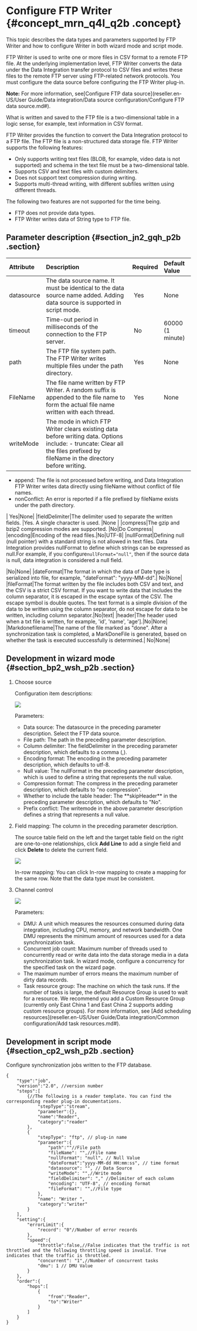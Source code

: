 # Configure FTP Writer {#concept_mrn_q4l_q2b .concept}

This topic describes the data types and parameters supported by FTP Writer and how to configure Writer in both wizard mode and script mode.

FTP Writer is used to write one or more files in CSV format to a remote FTP file. At the underlying implementation level, FTP Writer converts the data under the Data Integration transfer protocol to CSV files and writes these files to the remote FTP server using FTP-related network protocols. You must configure the data source before configuring the FTP Writer plug-in. 

**Note:** For more information, see[Configure FTP data source](reseller.en-US/User Guide/Data integration/Data source configuration/Configure FTP data source.md#).

What is written and saved to the FTP file is a two-dimensional table in a logic sense, for example, text information in CSV format.

FTP Writer provides the function to convert the Data Integration protocol to a FTP file. The FTP file is a non-structured data storage file. FTP Writer supports the following features:

-   Only supports writing text files \(BLOB, for example, video data is not supported\) and schema in the text file must be a two-dimensional table.
-   Supports CSV and text files with custom delimiters.
-   Does not support text compression during writing.
-   Supports multi-thread writing, with different subfiles written using different threads.

The following two features are not supported for the time being.

-   FTP does not provide data types.
-   FTP Writer writes data of String type to FTP file.

## Parameter description​ {#section_jn2_gqh_p2b .section}

|Attribute|Description|Required|Default Value|
|:--------|:----------|:-------|:------------|
|datasource|The data source name. It must be identical to the data source name added. Adding data source is supported in script mode.| Yes|None|
|timeout |Time-out period in milliseconds of the connection to the FTP server. | No|60000 \(1 minute\)|
|path|The FTP file system path. The FTP Writer writes multiple files under the path directory. | Yes|None|
|FileName|The file name written by FTP Writer. A random suffix is appended to the file name to form the actual file name written with each thread. | Yes|None|
|writeMode|The mode in which FTP Writer clears existing data before writing data. Options include: -   truncate: Clear all the files prefixed by fileName in the directory before writing.
-   append: The file is not processed before writing, and Data Integration FTP Writer writes data directly using fileName without conflict of file names.
-   nonConflict: An error is reported if a file prefixed by fileName exists under the path directory.

| Yes|None|
|fieldDelimiter|The delimiter used to separate the written fields. |Yes. A single character is used. |None |
|compress|The gzip and bzip2 compression modes are supported. |No|Do Compress|
|encoding|Encoding of the read files.|No|UTF-8|
|nullFormat|Defining null \(null pointer\) with a standard string is not allowed in text files. Data Integration provides nullFormat to define which strings can be expressed as null.For example, if you configure`nullFormat="null"`, then if the source data is null, data integration is considered a null field.

|No|None|
|dateFormat|The format in which the data of Date type is serialized into file, for example, "dateFormat": "yyyy-MM-dd".| No|None|
|fileFormat|The format written by the file includes both CSV and text, and the CSV is a strict CSV format. If you want to write data that includes the column separator, it is escaped in the escape syntax of the CSV. The escape symbol is double quotes. The text format is a simple division of the data to be written using the column separator, do not escape for data to be written, including column separator.|No|text|
|header|The header used when a txt file is written, for example, 'id', 'name', 'age'\].|No|None|
|Markdonefilename|The name of the file marked as "done". After a synchronization task is completed, a MarkDoneFile is generated, based on whether the task is executed successfully is determined.| No|None|

## Development in wizard mode {#section_bp2_wsh_p2b .section}

1.  Choose source

    Configuration item descriptions:

    ![](http://static-aliyun-doc.oss-cn-hangzhou.aliyuncs.com/assets/img/16222/15514327567697_en-US.png)

    Parameters:

    -   Data source: The datasource in the preceding parameter description. Select the FTP data source.
    -   File path: The path in the preceding parameter description.
    -   Column delimiter: The fieldDelimiter in the preceding parameter description, which defaults to a comma \(,\).
    -   Encoding format: The encoding in the preceding parameter description, which defaults to utf-8.
    -   Null value: The nullFormat in the preceding parameter description, which is used to define a string that represents the null value.
    -   Compression format: The compress in the preceding parameter description, which defaults to "no compression".
    -   Whether to include the table header: The \*\*skipHeader\*\* in the preceding parameter description, which defaults to "No".
    -   Prefix conflict: The writemode in the above parameter description defines a string that represents a null value.
2.  Field mapping: The column in the preceding parameter description.

    The source table field on the left and the target table field on the right are one-to-one relationships, click **Add Line** to add a single field and click **Delete** to delete the current field.

    ![](http://static-aliyun-doc.oss-cn-hangzhou.aliyuncs.com/assets/img/16222/15514327567701_en-US.png)

    In-row mapping: You can click In-row mapping to create a mapping for the same row. Note that the data type must be consistent.

3.  Channel control

    ![](http://static-aliyun-doc.oss-cn-hangzhou.aliyuncs.com/assets/img/16222/15514327567704_en-US.png)

    Parameters:

    -   DMU: A unit which measures the resources consumed during data integration, including CPU, memory, and network bandwidth. One DMU represents the minimum amount of resources used for a data synchronization task.
    -   Concurrent job count: Maximum number of threads used to concurrently read or write data into the data storage media in a data synchronization task. In wizard mode, configure a concurrency for the specified task on the wizard page.
    -   The maximum number of errors means the maximum number of dirty data records.
    -   Task resource group: The machine on which the task runs. If the number of tasks is large, the default Resource Group is used to wait for a resource. We recommend you add a Custom Resource Group \(currently only East China 1 and East China 2 supports adding custom resource groups\). For more information, see [Add scheduling resources](reseller.en-US/User Guide/Data integration/Common configuration/Add task resources.md#).

## Development in script mode {#section_cp2_wsh_p2b .section}

Configure synchronization jobs written to the FTP database.

```
{
    "type":"job",
    "version":"2.0", //version number
    "steps":[
        {//The following is a reader template. You can find the corresponding reader plug-in documentations.
            "stepType":"stream",
            "parameter":{},
            "name":"Reader",
            "category":"reader"
        },
        {
            "stepType": "ftp", // plug-in name
            "parameter":{
                "path":""//File path
                "fileName": "",//File name
                "nullFormat": "null", // Null Value
                "dateFormat":"yyyy-MM-dd HH:mm:ss", // time format
                "datasource": "", // Data Source
                "writeMode": "",//Write mode
                "fieldDelimiter": "," //Delimiter of each column
                "encoding": "UTF-8", // encoding format
                "fileFormat": "",//File type
            },
            "name": "Writer ",
            "category":"writer"
        }
    ],
    "setting":{
        "errorLimit":{
            "record": "0"//Number of error records
        },
        "speed":{
            "throttle":false,//False indicates that the traffic is not throttled and the following throttling speed is invalid. True indicates that the traffic is throttled.
            "concurrent": "1",//Number of concurrent tasks
            "dmu": 1 // DMU Value
        }
    },
    "order":{
        "hops":[
            {
                "from":"Reader",
                "to":"Writer"
            }
        ]
    }
}
```

